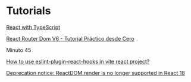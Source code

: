 # Tutorials

[React with TypeScript](https://www.totaltypescript.com/tutorials/react-with-typescript)

[React Router Dom V6 - Tutorial Práctico desde Cero](https://youtu.be/7xRVnmWcTE8?feature=shared)

Minuto 45

[How to use eslint-plugin-react-hooks in vite react project?](https://github.com/vitejs/vite/discussions/5788)

[Deprecation notice: ReactDOM.render is no longer supported in React 18](https://stackoverflow.com/questions/71668256/deprecation-notice-reactdom-render-is-no-longer-supported-in-react-18)
